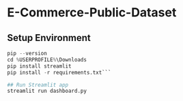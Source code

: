 # E-Commerce-Public-Dataset
## Setup Environment 
```python -- version 
pip --version
cd %USERPROFILE%\Downloads
pip install streamlit
pip install -r requirements.txt```

## Run Streamlit app
streamlit run dashboard.py
